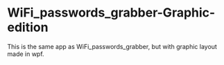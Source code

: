 # WiFi_passwords_grabber-Graphic-edition
This is the same app as WiFi_passwords_grabber, but with graphic layout made in wpf.
